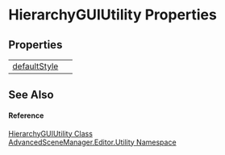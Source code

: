 # HierarchyGUIUtility Properties




## Properties
<table>
<tr>
<td><a href="P_AdvancedSceneManager_Editor_Utility_HierarchyGUIUtility_defaultStyle">defaultStyle</a></td>
<td> </td></tr>
</table>

## See Also


#### Reference
<a href="T_AdvancedSceneManager_Editor_Utility_HierarchyGUIUtility">HierarchyGUIUtility Class</a>  
<a href="N_AdvancedSceneManager_Editor_Utility">AdvancedSceneManager.Editor.Utility Namespace</a>  
